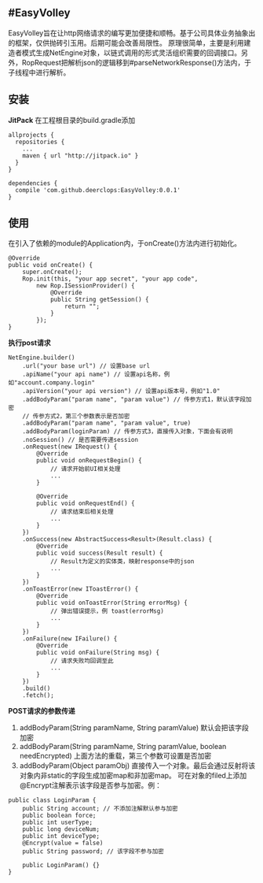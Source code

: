 #EasyVolley
-----------------------------------------
EasyVolley旨在让http网络请求的编写更加便捷和顺畅。基于公司具体业务抽象出的框架，仅供抛砖引玉用。后期可能会改善局限性。
原理很简单，主要是利用建造者模式生成NetEngine对象，以链式调用的形式灵活组织需要的回调接口。另外，RopRequest把解析json的逻辑移到#parseNetworkResponse()方法内，于子线程中进行解析。

<h2>安装</h2>

**JitPack**
在工程根目录的build.gradle添加
````
allprojects {
  repositories {
    ...
    maven { url "http://jitpack.io" }
  }
}
````
````
dependencies {
  compile 'com.github.deerclops:EasyVolley:0.0.1'
}
````

<h2>使用</h2>
在引入了依赖的module的Application内，于onCreate()方法内进行初始化。

````
@Override
public void onCreate() {
	super.onCreate();
	Rop.init(this, "your app secret", "your app code",
		new Rop.ISessionProvider() {
			@Override
			public String getSession() {
				return "";
			}
		});
}
````

**执行post请求**

````
NetEngine.builder()
	.url("your base url") // 设置base url
  	.apiName("your api name") // 设置api名称，例如"account.company.login"
  	.apiVersion("your api version") // 设置api版本号，例如"1.0"
  	.addBodyParam("param name", "param value") // 传参方式1，默认该字段加密
  	// 传参方式2，第三个参数表示是否加密
  	.addBodyParam("param name", "param value", true) 
  	.addBodyParam(loginParam) // 传参方式3，直接传入对象，下面会有说明
  	.noSession() // 是否需要传递session
  	.onRequest(new IRequest() {
  		@Override
  		public void onRequestBegin() {
  			// 请求开始前UI相关处理
  			...
  		}

  		@Override
  		public void onRequestEnd() {
  			// 请求结束后相关处理
  			...
  		}
  	})
  	.onSuccess(new AbstractSuccess<Result>(Result.class) {
  		@Override
  		public void success(Result result) {
  			// Result为定义的实体类，映射response中的json
  			...
  		}
  	})
  	.onToastError(new IToastError() {
  		@Override
  		public void onToastError(String errorMsg) {
  			// 弹出错误提示，例 toast(errorMsg)
  			...
  		}
  	})
  	.onFailure(new IFailure() {
  		@Override
  		public void onFailure(String msg) {
  			// 请求失败均回调至此
  			...
  		}
  	})
  	.build()
  	.fetch();
````

**POST请求的参数传递**

1. addBodyParam(String paramName, String paramValue)
  默认会把该字段加密
2. addBodyParam(String paramName, String paramValue, boolean needEncrypted)
  上面方法的重载，第三个参数可设置是否加密
3. addBodyParam(Object paramObj)
  直接传入一个对象。最后会通过反射将该对象内非static的字段生成加密map和非加密map。
  可在对象的filed上添加@Encrypt注解表示该字段是否参与加密。例：
````
public class LoginParam {
    public String account; // 不添加注解默认参与加密
    public boolean force;
    public int userType;
    public long deviceNum;
    public int deviceType;
    @Encrypt(value = false)
    public String password; // 该字段不参与加密

    public LoginParam() {}
}
````
